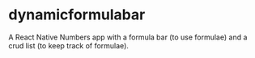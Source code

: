 # dynamicformulabar
A React Native Numbers app with a formula bar (to use formulae) and a crud list (to keep track of formulae).

